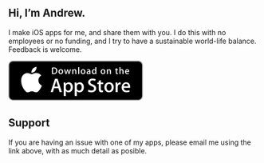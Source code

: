 ## Hi, I’m Andrew. 
I make iOS apps for me, and share them with you. I do this with no employees or no funding, and I try to have a sustainable world-life balance. 
Feedback is welcome.

<a href="https://itunes.apple.com/us/app/overcast-podcast-player/id888422857?ls=1&amp;mt=8&amp;at=11lIuy&amp;ct=site-frontpage"><img class="appstorebadge" src="/appstore.svg"></a>

## Support
If you are having an issue with one of my apps, please email me using the link above, with as much detail as posible. 
